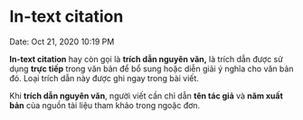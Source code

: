 # In-text citation

Date: Oct 21, 2020 10:19 PM

**In-text citation** hay còn gọi là **trích dẫn nguyên văn,** là trích dẫn được sử dụng **trực tiếp** trong văn bản để bổ sung hoặc diễn giải ý nghĩa cho văn bản đó. Loại trích dẫn này được ghi ngay trong bài viết.

Khi **trích dẫn nguyên văn**, người viết cần chỉ dẫn **tên tác giả** và **năm xuất bản** của nguồn tài liệu tham khảo trong ngoặc đơn.